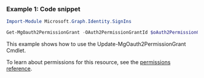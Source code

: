 ### Example 1: Code snippet

```powershellImport-Module Microsoft.Graph.Identity.SignIns

Get-MgOauth2PermissionGrant -OAuth2PermissionGrantId $oAuth2PermissionGrantId
```
This example shows how to use the Update-MgOauth2PermissionGrant Cmdlet.
To learn about permissions for this resource, see the [permissions reference](/graph/permissions-reference).

